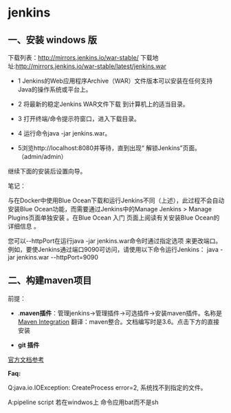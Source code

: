 # jenkins

## 一、安装 windows 版

下载列表：http://mirrors.jenkins.io/war-stable/
下载地址:http://mirrors.jenkins.io/war-stable/latest/jenkins.war


* 1 Jenkins的Web应用程序Archive（WAR）文件版本可以安装在任何支持Java的操作系统或平台上。


* 2 将最新的稳定Jenkins WAR文件下载 到计算机上的适当目录。

* 3 打开终端/命令提示符窗口，进入下载目录。

* 4 运行命令java -jar jenkins.war。

* 5浏览http://localhost:8080并等待，直到出现“ 解锁Jenkins”页面。（admin/admin）

继续下面的安装后设置向导。



笔记：

与在Docker中使用Blue Ocean下载和运行Jenkins不同（上述），此过程不会自动安装Blue Ocean功能，而需要通过Jenkins中的Manage Jenkins > Manage Plugins页面单独安装 。在Blue Ocean 入门 页面上阅读有关安装Blue Ocean的详细信息 。

您可以--httpPort在运行java -jar jenkins.war命令时通过指定选项 来更改端口。例如，要使Jenkins通过端口9090可访问，请使用以下命令运行Jenkins：
java -jar jenkins.war --httpPort=9090

## 二、构建maven项目

前提：

* .**maven插件**：管理jenkins->管理插件->可选插件->安装maven插件。名称是[Maven Integration](https://plugins.jenkins.io/maven-plugin)  翻译：maven整合。文档编写时是3.6。点击下方的直接安装

* **git 插件**



[官方文档参考](https://github.com/jenkinsci/pipeline-plugin/blob/master/TUTORIAL.md#understanding-flow-scripts)



**Faq:**

Q:java.io.IOException: CreateProcess error=2, 系统找不到指定的文件。

A:pipeline script 若在windwos上 命令应用bat而不是sh

